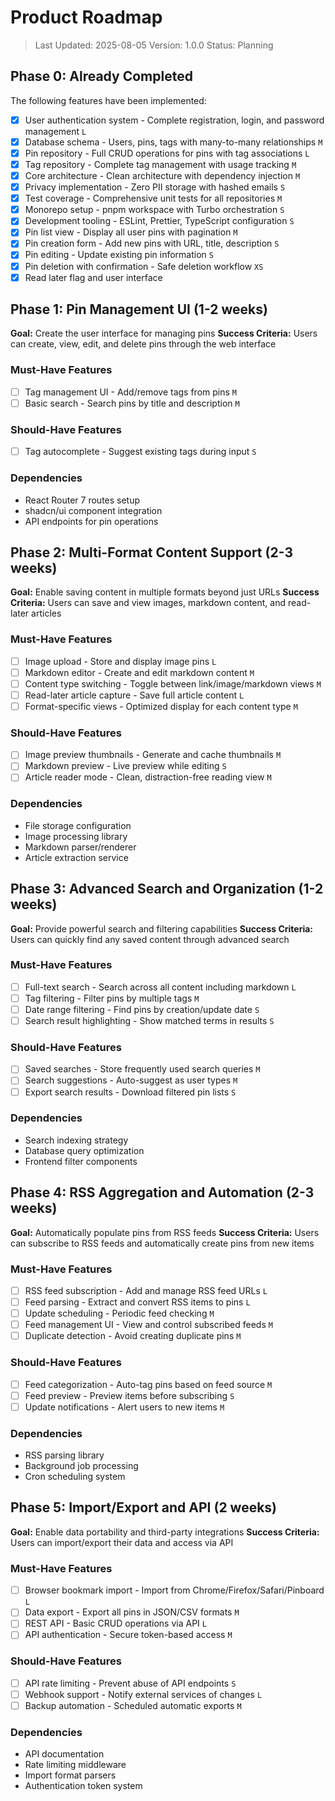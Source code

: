# Product Roadmap

> Last Updated: 2025-08-05
> Version: 1.0.0
> Status: Planning

## Phase 0: Already Completed

The following features have been implemented:

- [x] User authentication system - Complete registration, login, and password management `L`
- [x] Database schema - Users, pins, tags with many-to-many relationships `M`
- [x] Pin repository - Full CRUD operations for pins with tag associations `L`
- [x] Tag repository - Complete tag management with usage tracking `M`
- [x] Core architecture - Clean architecture with dependency injection `M`
- [x] Privacy implementation - Zero PII storage with hashed emails `S`
- [x] Test coverage - Comprehensive unit tests for all repositories `M`
- [x] Monorepo setup - pnpm workspace with Turbo orchestration `S`
- [x] Development tooling - ESLint, Prettier, TypeScript configuration `S`
- [x] Pin list view - Display all user pins with pagination `M`
- [x] Pin creation form - Add new pins with URL, title, description `S`
- [x] Pin editing - Update existing pin information `S`
- [x] Pin deletion with confirmation - Safe deletion workflow `XS`
- [x] Read later flag and user interface

## Phase 1: Pin Management UI (1-2 weeks)

**Goal:** Create the user interface for managing pins
**Success Criteria:** Users can create, view, edit, and delete pins through the web interface

### Must-Have Features

- [ ] Tag management UI - Add/remove tags from pins `M`
- [ ] Basic search - Search pins by title and description `M`

### Should-Have Features

- [ ] Tag autocomplete - Suggest existing tags during input `S`

### Dependencies

- React Router 7 routes setup
- shadcn/ui component integration
- API endpoints for pin operations

## Phase 2: Multi-Format Content Support (2-3 weeks)

**Goal:** Enable saving content in multiple formats beyond just URLs
**Success Criteria:** Users can save and view images, markdown content, and read-later articles

### Must-Have Features

- [ ] Image upload - Store and display image pins `L`
- [ ] Markdown editor - Create and edit markdown content `M`
- [ ] Content type switching - Toggle between link/image/markdown views `M`
- [ ] Read-later article capture - Save full article content `L`
- [ ] Format-specific views - Optimized display for each content type `M`

### Should-Have Features

- [ ] Image preview thumbnails - Generate and cache thumbnails `M`
- [ ] Markdown preview - Live preview while editing `S`
- [ ] Article reader mode - Clean, distraction-free reading view `M`

### Dependencies

- File storage configuration
- Image processing library
- Markdown parser/renderer
- Article extraction service

## Phase 3: Advanced Search and Organization (1-2 weeks)

**Goal:** Provide powerful search and filtering capabilities
**Success Criteria:** Users can quickly find any saved content through advanced search

### Must-Have Features

- [ ] Full-text search - Search across all content including markdown `L`
- [ ] Tag filtering - Filter pins by multiple tags `M`
- [ ] Date range filtering - Find pins by creation/update date `S`
- [ ] Search result highlighting - Show matched terms in results `S`

### Should-Have Features

- [ ] Saved searches - Store frequently used search queries `M`
- [ ] Search suggestions - Auto-suggest as user types `M`
- [ ] Export search results - Download filtered pin lists `S`

### Dependencies

- Search indexing strategy
- Database query optimization
- Frontend filter components

## Phase 4: RSS Aggregation and Automation (2-3 weeks)

**Goal:** Automatically populate pins from RSS feeds
**Success Criteria:** Users can subscribe to RSS feeds and automatically create pins from new items

### Must-Have Features

- [ ] RSS feed subscription - Add and manage RSS feed URLs `L`
- [ ] Feed parsing - Extract and convert RSS items to pins `L`
- [ ] Update scheduling - Periodic feed checking `M`
- [ ] Feed management UI - View and control subscribed feeds `M`
- [ ] Duplicate detection - Avoid creating duplicate pins `M`

### Should-Have Features

- [ ] Feed categorization - Auto-tag pins based on feed source `M`
- [ ] Feed preview - Preview items before subscribing `S`
- [ ] Update notifications - Alert users to new items `M`

### Dependencies

- RSS parsing library
- Background job processing
- Cron scheduling system

## Phase 5: Import/Export and API (2 weeks)

**Goal:** Enable data portability and third-party integrations
**Success Criteria:** Users can import/export their data and access via API

### Must-Have Features

- [ ] Browser bookmark import - Import from Chrome/Firefox/Safari/Pinboard `L`
- [ ] Data export - Export all pins in JSON/CSV formats `M`
- [ ] REST API - Basic CRUD operations via API `L`
- [ ] API authentication - Secure token-based access `M`

### Should-Have Features

- [ ] API rate limiting - Prevent abuse of API endpoints `S`
- [ ] Webhook support - Notify external services of changes `L`
- [ ] Backup automation - Scheduled automatic exports `M`

### Dependencies

- API documentation
- Rate limiting middleware
- Import format parsers
- Authentication token system
